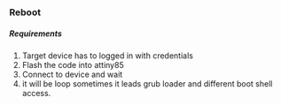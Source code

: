 ### Reboot

##### Requirements 
1. Target device has to logged in with credentials
2. Flash the code into attiny85 
3. Connect to device and wait
4. it will be loop sometimes it leads grub loader and different boot shell access.
